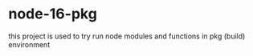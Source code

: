 # node-16-pkg
this project is used to try run node modules and functions in pkg (build) environment 
